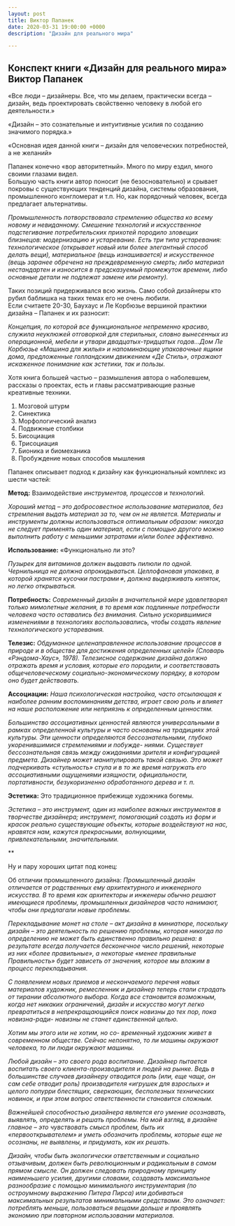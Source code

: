 ```yaml
---
layout: post
title: Виктор Папанек
date: 2020-03-31 19:00:00 +0000
description: "Дизайн для реального мира"

---
```

## Конспект книги «Дизайн для реального мира» Виктор Папанек

«Все люди – дизайнеры. Все, что мы делаем, практически всегда – дизайн, ведь проектировать свойственно человеку в любой его деятельности.»

«Дизайн – это сознательные и интуитивные усилия по созданию значимого порядка.»

«Основная идея данной книги – дизайн для человеческих потребностей, а не желаний»

Папанек конечно «вор авторитетный». Много по миру ездил, много своими глазами видел.  
Большую часть книги автор поносит (не безосновательно) и срывает покровы с существующих тенденций дизайна, системы образования, промышленного конгломерат и т.п. Но, как порядочный человек, всегда предлагает альтернативы.

*Промышленность потворствовала стремлению общества ко всему новому и невиданному. Смешение технологий и искусственное подстегивание потребительских прихотей породило зловещих близнецов: модернизацию и устаревание. Есть три типа устаревания: технологическое (открывает новый или более элегантный способ делать вещи), материальное (вещь изнашивается) и искусственное (вещь заранее обречена на преждевременную смерть; либо материал нестандартен и износится в предсказуемый промежуток времени, либо основные детали не подлежат замене или ремонту).*

Таких позиций придерживался всю жизнь. Само собой дизайнеры кто рубил баблишка на таких темах его не очень любили.  
Если считаете 20-30, Баухаус и Ле Корбюзье вершиной практики дизайна – Папанек и их разносит:  

*Концепция, по которой все _функциональное_ непременно _красиво,_ служила неуклюжей отговоркой для стерильных, словно вынесенных из операционной, мебели и утвари двадцатых-тридцатых годов…Дом Ле Корбюзье «Машина для жилья» и напоминающие упаковочные ящики дома, предложенные голландским движением «Де Стиль», отражают искаженное понимание как эстетики, так и пользы.*

Хотя книга большей частью – размышления автора о наболевшем, рассказы о проектах, есть и главы рассматривающие разные креативные техники.  
1. Мозговой штурм
2. Синектика
3. Морфологический анализ
4. Подвижные столбики
5. Бисоциация
6. Трисоциация
7. Бионика и биомеханика
8. Пробуждение новых способов мышления

Папанек описывает подход к дизайну как функциональный комплекс из шести частей:   

**Метод:** Взаимодействие _инструментов, процессов_ и _технологий._

*Хороший метод – это добросовестное использование материалов, без стремления выдать материал за то, чем он не является. Материалы и инструменты должны использоваться оптимальным образом: никогда не следует применять один материал, если с помощью другого можно выполнить работу с меньшими затратами и/или более эффективно.*

**Использование:** «Функционально ли это?

*Пузырек для витаминов должен выдавать пилюли по одной. Чернильница не должна опрокидываться. Целлофановая упаковка, в которой хранятся кусочки пастрами∗, должна выдерживать кипяток, но легко открываться.*

**Потребность:** 
*Современный дизайн в значительной мере удовлетворял только мимолетные желания, в то время как подлинные потребности человека часто оставались без внимания. Сильно ускорившимися изменениями в технологиях воспользовались, чтобы создать явление технологического устаревания.*

**Телезис:**
*Обдуманное целенаправленное использование процессов в природе и в обществе для достижения определенных целей» (Словарь «Рэндома-Хаус», 1978). Телезисное содержание дизайна должно отражать время и условия, которые его породили, и соответствовать общечеловеческому социально-экономическому порядку, в котором оно будет действовать.*

**Ассоциации:**
*Наша психологическая настройка, часто отсылающая к наиболее ранним воспоминаниям детства, играет свою роль и влияет на наше расположение или неприязнь к определенным ценностям.*

*Большинство ассоциативных ценностей являются универсальными в рамках определенной культуры и часто основаны на традициях этой культуры. Эти ценности определяются бессознательными, глубоко укоренившимися стремлениями и побужде- ниями. Существует бессознательная связь между ожиданиями зрителя и конфигурацией предмета. Дизайнер может манипулировать такой связью. Это может подчеркивать «стульность» стула и в то же время нагружать его ассоциативными ощущениями изящности, официальности, портативности, безукоризненно обработанного дерева и т. п.*

**Эстетика:** Это традиционное прибежище художника богемы.

*Эстетика – это инструмент, один из наиболее важных инструментов в творчестве дизайнера; инструмент, помогающий создать из форм и красок реально существующие объекты, которые воздействуют на нас, нравятся нам, кажутся прекрасными, волнующими, привлекательными, значительными.*

** 

Ну и пару хороших цитат под конец:

Об отличии промышленного дизайна:
*Промышленный дизайн отличается от родственных ему архитектурного и инженерного искусства. В то время как архитекторы и инженеры обычно решают имеющиеся проблемы, промышленных дизайнеров часто нанимают, чтобы они предлагали новые проблемы.*

*Перекладывание монет на столе – акт дизайна в миниатюре, поскольку дизайн – это деятельность по решению проблемы, которая никогда по определению не может быть единственно правильно решена: в результате всегда получается бесконечное число решений, некоторые из них «более правильные», а некоторые «менее правильные
Правильность» будет зависеть от значения, которое мы вложим в процесс перекладывания.*

*С появлением новых приемов и нескончаемого перечня новых материалов художник, ремесленник и дизайнер теперь стали страдать от тирании абсолютного выбора. Когда все становится возможным, когда нет никаких ограничений, дизайн и искусство могут легко превратиться в непрекращающийся поиск новизны до тех пор, пока новизна-ради- новизны не станет единственной целью.*

*Хотим мы этого или не хотим, но со- временный художник живет в современном обществе. Сейчас непонятно, то ли машины окружают человека, то ли люди окружают машины.*

*Любой дизайн – это своего рода воспитание. Дизайнер пытается воспитать своего клиента-производителя и людей на рынке. Ведь в большинстве случаев дизайнеру отводится роль (или, еще чаще, он сам себе отводит роль) производителя «игрушек для взрослых» и целого попурри блестящих, сверкающих, бесполезных технических новинок, и при этом вопрос ответственности становится сложным.*

*Важнейшей способностью дизайнера является его умение осознавать, выявлять, определять и решать проблемы. На мой взгляд, в дизайне главное – это чувствовать смысл проблем, быть их «первооткрывателем» и уметь обозначить проблемы, которые еще не осознаны, не выявлены, и придумать, как их решать.*

*Дизайн, чтобы быть экологически ответственным и социально отзывчивым, должен быть революционным и радикальным в самом прямом смысле. Он должен следовать природному принципу наименьшего усилия, другими словами, создавать максимальное разнообразие с помощью минимального инструментария (по остроумному выражению Питера Пирса) или добиваться максимальных результатов минимальными средствами. Это означает: потреблять меньше, пользоваться вещами дольше и проявлять экономию при повторном использовании материалов.*

